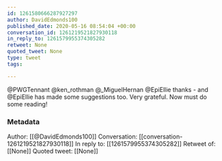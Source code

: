 ```yaml
---
id: 1261580666287927297
author: DavidEdmonds100
published_date: 2020-05-16 08:54:04 +00:00
conversation_id: 1261219521827930118
in_reply_to: 1261579955374305282
retweet: None
quoted_tweet: None
type: tweet
tags:

---
```


@PWGTennant @ken_rothman @_MiguelHernan @EpiEllie thanks - and @EpiEllie has made some suggestions too.  Very grateful.  Now must do some reading!

### Metadata

Author: [[@DavidEdmonds100]]
Conversation: [[conversation-1261219521827930118]]
In reply to: [[1261579955374305282]]
Retweet of: [[None]]
Quoted tweet: [[None]]
